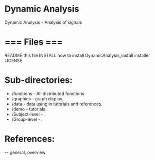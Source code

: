 # Dynamic Analysis
Dynamic Analysis - Analysis of signals
 

# === Files  ===
README					this file
INSTALL					how to install 
DynamicAnalysis_install installer
LICENSE					


# Sub-directories:

 - /functions 		- All distributed functions.
 - /graphics		- graph display.
 - /data 			- data using in tutorials and references.
 - /demo 			- tutorials.
 - /Subject-level 	- .
 - /Group-level   	- .

# References:
-- general, overview

